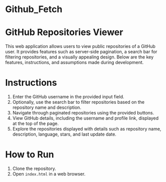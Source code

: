 # Github_Fetch

# GitHub Repositories Viewer

This web application allows users to view public repositories of a GitHub user. It provides features such as server-side pagination, a search bar for filtering repositories, and a visually appealing design. Below are the key features, instructions, and assumptions made during development.


# Instructions

1. Enter the GitHub username in the provided input field.
2. Optionally, use the search bar to filter repositories based on the repository name and description.
3. Navigate through paginated repositories using the provided buttons.
4. View GitHub details, including the username and profile link, displayed at the top of the page.
5. Explore the repositories displayed with details such as repository name, description, language, stars, and last update date.



# How to Run

1. Clone the repository.
2. Open `index.html` in a web browser.

